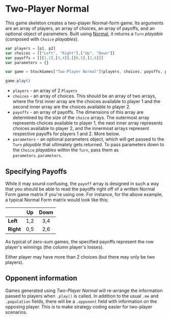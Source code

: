 # Two-Player Normal

This game skeleton creates a two-player Normal-form game. Its arguments are an array of players, an array of choices, an array of payoffs, and an optional object of parameters. Built using [Normal](./normal.md), it returns a `Turn` _playable_ (composed with `Choice` _playables_).

```js
var players = [p1, p2]
var choices = [["Left", "Right"],["Up", "Down"]]
var payoffs = [[[1,2],[3,4]],[[0,5],[2,6]]]
var parameters = {}

var game = StockGames["Two-Player Normal"](players, choices, payoffs, parameters)

game.play()
```

* `players` - an array of 2 `Players`
* `choices` - an array of choices. This should be an array of two arrays, where the first inner array are the choices available to player 1 and the second inner array are the choices available to player 2.
* `payoffs` - an array of payoffs. The dimensions of this array are determined by the size of the `choice` arrays. The outermost array represents choices available to player 1, the next inner array represents choices available to player 2, and the innermost arrays represent respective payoffs for players 1 and 2. More below.
* `parameters` - an optional parameters object, which will get passed to the `Turn` _playable_ that ultimately gets returned. To pass parameters down to the `Choice` _playables_ within the `Turn`, pass them as `parameters.parameters`.

## Specifying Payoffs

While it may sound confusing, the `payoff` array is designed in such a way that you should be able to read the payoffs right off of a written Normal Form game matrix if you're using one. For instance, for the above example, a typical Normal Form matrix would look like this:

|         |   Up  |  Down  |
|---------|:-----:|:------:|
|**Left** |  1,2  |  3,4   |
|**Right**|  0,5  |  2,6   |

As typical of zero-sum games, the specified payoffs represent the row player's winnings (the column player's losses).

Either player may have more than 2 choices (but there may only be two players).

## Opponent information

Games generated using _Two-Player Normal_ will re-arrange the information passed to players when `.play()` is called. In addition to the usual `.me` and `.population` fields, there will be a `.opponent` field with information on the opposing player. This is to make strategy coding easier for two-player scenarios.
